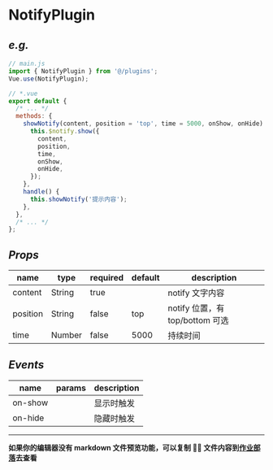 # NotifyPlugin

## _e.g._

```javascript
// main.js
import { NotifyPlugin } from '@/plugins';
Vue.use(NotifyPlugin);

// *.vue
export default {
  /* ... */
  methods: {
    showNotify(content, position = 'top', time = 5000, onShow, onHide) {
      this.$notify.show({
        content,
        position,
        time,
        onShow,
        onHide,
      });
    },
    handle() {
      this.showNotify('提示内容');
    },
  },
  /* ... */
};
```

## _Props_

| name     | type   | required | default | description                     |
| -------- | ------ | -------- | ------- | ------------------------------- |
| content  | String | true     |         | notify 文字内容                 |
| position | String | false    | top     | notify 位置，有 top/bottom 可选 |
| time     | Number | false    | 5000    | 持续时间                        |

## _Events_

| name    | params | description |
| ------- | ------ | ----------- |
| on-show |        | 显示时触发  |
| on-hide |        | 隐藏时触发  |

---

**如果你的编辑器没有 markdown 文件预览功能，可以复制  文件内容到[作业部落](https://www.zybuluo.com)去查看**
